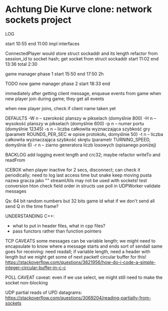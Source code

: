 # Achtung Die Kurve clone: network sockets project 

LOG

start 10:55
end 11:00
impl interfaces

ConnectedPlayer would store struct sockaddr and its length
refactor from session_id to socket hash; get socket from struct sockaddr
start 11:02
end 13:36
total 2:30

game manager phase 1
start 15:50
end 17:50
2h



TODO now
game manager phase 2
start 18:33
end











immediately after getting client message, enqueue events from game
when new player join during game; they get all events


when new player joins, check if client name taken yet












DEFAULTS
  -W n – szerokość planszy w pikselach (domyślnie 800)
  -H n – wysokość planszy w pikselach (domyślnie 600)
  -p n – numer portu (domyślnie 12345)
  -s n – liczba całkowita wyznaczająca szybkość gry (parametr
          ROUNDS_PER_SEC w opisie protokołu, domyślnie 50)
  -t n – liczba całkowita wyznaczająca szybkość skrętu (parametr
          TURNING_SPEED, domyślnie 6)
  -r n – ziarno generatora liczb losowych (opisanego poniżej)



BACKLOG
add logging
event length and crc32; maybe refactor writeTo and readFrom

ICEBOX
when player inactive for 2 secs, disconnect; can check it periodically; need to log last access time but snake keep moving
pusta nazwa gracza jako ""
streamUtils may not be used with sockets!
test conversion hton
check field order in structs
use poll in UDPWorker
validate messages

Qs:
64 bit random numbers but 32 bits game id
what if we don't send all send Q in the time frame?

UNDERSTANDING C++:
* what to put in header files, what in cpp files?
* pass functors rather than function pointers

TCP CAVEATS
some messages can be variable length; we might need to encapsulate to know where a message starts and ends
    sort of sendall
    same goes for receiving: need readall; if variable length, need a header with length
    but we might get some of next packet! circular buffer for this!
        https://stackoverflow.com/questions/3621956/how-do-i-code-a-simple-integer-circular-buffer-in-c-c

POLL CAVEAT
caveat: even if we use select, we might still need to make the socket non-blocking

UDP
partial reads of UPD datagrams: https://stackoverflow.com/questions/3069204/reading-partially-from-sockets
